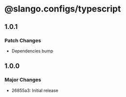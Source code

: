 # @slango.configs/typescript

## 1.0.1

### Patch Changes

- Dependencies bump

## 1.0.0

### Major Changes

- 26855a3: Initial release

